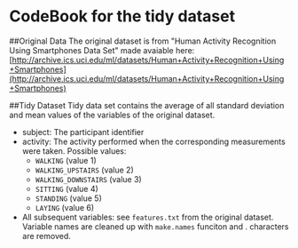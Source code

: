 CodeBook for the tidy dataset
===========================
##Original Data
The original dataset is from "Human Activity Recognition Using Smartphones Data Set" 
made avaiable here: [http://archive.ics.uci.edu/ml/datasets/Human+Activity+Recognition+Using+Smartphones](http://archive.ics.uci.edu/ml/datasets/Human+Activity+Recognition+Using+Smartphones)

##Tidy Dataset
Tidy data set contains the average of all standard deviation and mean values of the variables of the original dataset.

 * subject: The participant identifier
 * activity: The activity performed when the corresponding measurements were taken. Possible values:
    * `WALKING` (value 1)
    * `WALKING_UPSTAIRS` (value 2)
    * `WALKING_DOWNSTAIRS` (value 3)
    * `SITTING` (value 4)
    * `STANDING` (value 5)
    * `LAYING` (value 6)
  * All subsequent variables: see `features.txt` from the original dataset. Variable names are cleaned up with `make.names` funciton and . characters are removed.
